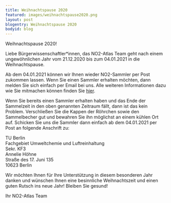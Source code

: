 ```yaml
---
title: Weihnachtspause 2020
featured: images/weihnachtspause2020.png
layout: post
blogentry: Weihnachtspause 2020
bodyid: blog
---
```



Weihnachtspause 2020!

Liebe Bürgerwissenschaftler*innen,
das NO2-Atlas Team geht nach einem ungewöhnlichen Jahr vom 21.12.2020 bis zum 04.01.2021 in die Weihnachtspause. 

Ab dem 04.01.2021 können wir Ihnen wieder NO2-Sammler per Post zukommen lassen. Wenn Sie einen Sammler erhalten möchten, dann melden Sie sich einfach per Email bei uns. Alle weiteren Informationen dazu wie Sie mitmachen können finden Sie [hier](/mitmachen/mitmachen-passiv.html).

Wenn Sie bereits einen Sammler erhalten haben und das Ende der Sammelzeit in den oben genannten Zeitraum fällt, dann ist das kein Problem. Verschließen Sie die Kappen der Röhrchen sowie den Sammelbecher gut und bewahren Sie ihn möglichst an einem kühlen Ort auf. Schicken Sie uns die Sammler dann einfach ab dem 04.01.2021 per Post an folgende Anschrift zu: 

TU Berlin <br />
Fachgebiet Umweltchemie und Luftreinhaltung <br />
Sekr. KF3 <br />
Annelie Höhne <br />
Straße des 17. Juni 135 <br />
10623 Berlin <br />

Wir möchten Ihnen für Ihre Unterstützung in diesem besonderen Jahr danken und wünschen Ihnen eine besinnliche Weihnachtszeit und einen guten Rutsch ins neue Jahr! Bleiben Sie gesund!

Ihr NO2-Atlas Team